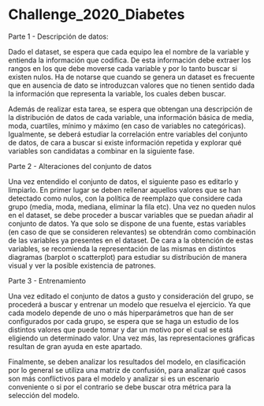 # Challenge_2020_Diabetes

Parte 1 - Descripción de datos:

Dado el dataset, se espera que cada equipo lea el nombre de la variable y entienda la información que codifica. De esta información debe extraer los rangos en los que debe moverse cada variable y por lo tanto buscar si existen nulos. Ha de notarse que cuando se genera un dataset es frecuente que en ausencia de dato se introduzcan valores que no tienen sentido dada la información que representa la variable, los cuales deben buscar.

Además de realizar esta tarea, se espera que obtengan una descripción de la distribución de datos de cada variable, una información básica de media, moda, cuartiles, mínimo y máximo (en caso de variables no categóricas). Igualmente, se deberá estudiar la correlación entre variables del conjunto de datos, de cara a buscar si existe información repetida y explorar qué variables son candidatas a combinar en la siguiente fase.


Parte 2 - Alteraciones del conjunto de datos

Una vez entendido el conjunto de datos, el siguiente paso es editarlo y limpiarlo. En primer lugar se deben rellenar aquellos valores que se han detectado como nulos, con la política de reemplazo que considere cada grupo (media, moda, mediana, eliminar la fila etc). Una vez no queden nulos en el dataset, se debe proceder a buscar variables que se puedan añadir al conjunto de datos. Ya que solo se dispone de una fuente, estas variables (en caso de que se consideren relevantes) se obtendrán como combinación de las variables ya presentes en el dataset. De cara a la obtención de estas variables, se recomienda la representación de las mismas en distintos diagramas (barplot o scatterplot) para estudiar su distribución de manera visual y ver la posible existencia de patrones.


Parte 3 - Entrenamiento

Una vez editado el conjunto de datos a gusto y consideración del grupo, se procederá a buscar y entrenar un modelo que resuelva el ejercicio. Ya que cada modelo depende de uno o más hiperparámetros que han de ser configurados por cada grupo, se espera que se haga un estudio de los distintos valores que puede tomar y dar un motivo por el cual se está eligiendo un determinado valor. Una vez más, las representaciones gráficas resultan de gran ayuda en este apartado. 

Finalmente, se deben analizar los resultados del modelo, en clasificación por lo general se utiliza una matriz de confusión, para analizar qué casos son más conflictivos para el modelo y analizar si es un escenario conveniente o si por el contrario se debe buscar otra métrica para la selección del modelo.    
